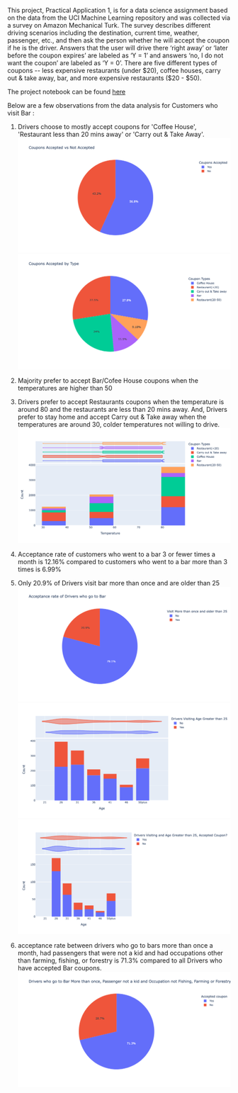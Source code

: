 This project, Practical Application 1, is for a data science assignment based on the data from the UCI Machine Learning repository and was collected via a survey on Amazon Mechanical Turk. The survey describes different driving scenarios including the destination, current time, weather, passenger, etc., and then ask the person whether he will accept the coupon if he is the driver. Answers that the user will drive there ‘right away’ or ‘later before the coupon expires’ are labeled as ‘Y = 1’ and answers ‘no, I do not want the coupon’ are labeled as ‘Y = 0’. There are five different types of coupons -- less expensive restaurants (under $20), coffee houses, carry out & take away, bar, and more expensive restaurants ($20 - $50). 

The project notebook can be found [here](./prompt.ipynb)

Below are a few observations from the data analysis for Customers who visit Bar : 

1. Drivers choose to mostly accept coupons for 'Coffee House', 'Restaurant less than 20 mins away' or 'Carry out & Take Away'.
![Coupons Accepted vs Not Accepted](./images/pie-q4.png) ![Coupons Accepted by Type](./images/pie-q4-type.png)

2. Majority prefer to accept Bar/Cofee House coupons when the temperatures are higher than 50
3. Drivers prefer to accept Restaurants coupons when the temperature is around 80 and the restaurants are less than 20 mins away. And, Drivers prefer to stay home and accept Carry out & Take away when the temperatures are around 30, colder temperatures not willing to drive.
![Histogram of Temp by Marital Status](./images/q6-hist-temp.png)
5. Acceptance rate of customers who went to a bar 3 or fewer times a month is 12.16% compared to customers who went to a bar more than 3 times is 6.99%
6. Only 20.9% of Drivers visit bar more than once and are older than 25
![Acceptance rate of drivers who visit Bar](./images/bar-q4.png) ![Drivers Visiting Bar and age > 25](./images/bar-q4-hist.png) ![Drivers visiting Bar with age > 25 and Accepted Coupon](./images/bar-q4-hist-age25.png)
7. acceptance rate between drivers who go to bars more than once a month, had passengers that were not a kid and had occupations other than farming, fishing, or forestry is 71.3% compared to all Drivers who have accepted Bar coupons.
![Drivers who go to bars more than once, without a kid and occupations other than Farming/Fishing/Forestry](./images/bar-q5.png)

